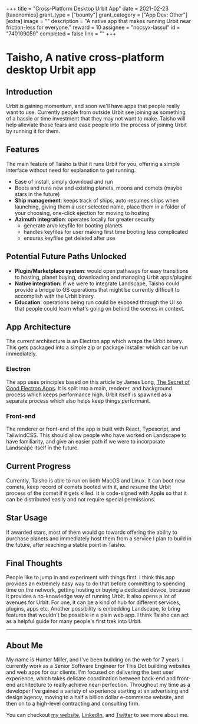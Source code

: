 +++
title = "Cross-Platform Desktop Urbit App"
date = 2021-02-23
[taxonomies]
grant_type = ["bounty"]
grant_category = ["App Dev: Other"]
[extra]
image = ""
description = "A native app that makes running Urbit near friction-less for everyone."
reward = 10
assignee = "nocsyx-lassul"
id = "740109059"
completed = false
link = ""
+++

# Taisho, A native cross-platform desktop Urbit app

## Introduction
Urbit is gaining momentum, and soon we'll have apps that people really want to use. Currently people from outside Urbit see joining as something of a hassle or time investment that they may not want to make. Taisho will help alleviate those fears and ease people into the process of joining Urbit by running it for them.

## Features
The main feature of Taisho is that it runs Urbit for you, offering a simple interface without need for explanation to get running.

- Ease of install, simply download and run
- Boots and runs new and existing planets, moons and comets (maybe stars in the future)
- **Ship management**: keeps track of ships, auto-resumes ships when launching, giving them a user selected name, place them in a folder of your choosing, one-click ejection for moving to hosting
- **Azimuth integration**: operates locally for greater security
    - generate arvo keyfile for booting planets
    - handles keyfiles for user making first time booting less complicated
    - ensures keyfiles get deleted after use

## Potential Future Paths Unlocked
- **Plugin/Marketplace system**: would open pathways for easy transitions to hosting, planet buying, downloading and managing Urbit apps/plugins
- **Native integration**: if we were to integrate Landscape, Taisho could provide a bridge to OS operations that might be currently difficult to accomplish with the Urbit binary.
- **Education**: operations being run could be exposed through the UI so that people could learn what's going on behind the scenes in context.

## App Architecture
The current architecture is an Electron app which wraps the Urbit binary. This gets packaged into a simple zip or package installer which can be run immediately.

### Electron
The app uses principles based on this article by James Long, [The Secret of Good Electron Apps](https://archive.jlongster.com/secret-of-good-electron-apps). It is split into a main, renderer, and background process which keeps performance high. Urbit itself is spawned as a separate process which also helps keep things performant. 

### Front-end
The renderer or front-end of the app is built with React, Typescript, and TailwindCSS. This should allow people who have worked on Landscape to have familiarity, and give an easier path if we were to incorporate Landscape itself in the future.

## Current Progress
Currently, Taisho is able to run on both MacOS and Linux. It can boot new comets, keep record of comets booted with it, and resume the Urbit process of the comet if it gets killed. It is code-signed with Apple so that it can be distributed easily and not require special permissions. 

## Star Usage
If awarded stars, most of them would go towards offering the ability to purchase planets and immediately host them from a service I plan to build in the future, after reaching a stable point in Taisho.

## Final Thoughts
People like to jump in and experiment with things first. I think this app provides an extremely easy way to do that before committing to spending time on the network, getting hosting or buying a dedicated device, because it provides a no-knowledge way of running Urbit. It also opens a lot of avenues for Urbit. For one, it can be a kind of hub for different services, plugins, apps etc. Another possibility is embedding Landscape, to bring features that wouldn't be possible in a plain web app. I think Taisho can act as a helpful guide for many people's first trek into Urbit.

---

## About Me
My name is Hunter Miller, and I've been building on the web for 7 years. I currently work as a Senior Software Engineer for This Dot building websites and web apps for our clients. I'm focused on delivering the best user experience, which takes delicate coordination between back-end and front-end architecture to really achieve near-perfection. Throughout my time as a developer I've gained a variety of experience starting at an advertising and design agency, moving to a half a billion dollar e-commerce website, and then on to a high-level contracting and consulting firm.

You can checkout [my website](https://hmiller.dev/), [LinkedIn](https://www.linkedin.com/in/hunter-miller-dev/), and [Twitter](https://twitter.com/hmillerdev) to see more about me.
    